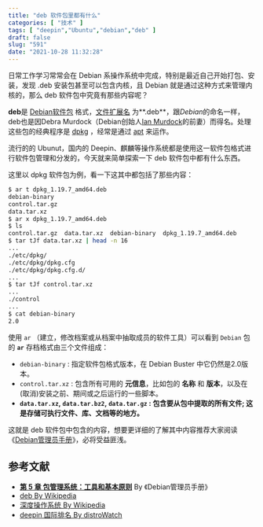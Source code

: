 ```yaml
---
title: "deb 软件包里都有什么"
categories: [ "技术" ]
tags: [ "deepin","Ubuntu","debian","deb" ]
draft: false
slug: "591"
date: "2021-10-28 11:32:28"
---
```


日常工作学习常常会在 Debian 系操作系统中完成，特别是最近自己开始打包、安装，发现 .deb 安装包甚至可以包含内核，且 Debian 就是通过这种方式来管理内核的，那么 deb 软件包中究竟有那些内容呢？

**deb**是 [Debian](https://zh.wikipedia.org/wiki/Debian)[软件包](https://zh.wikipedia.org/wiki/%E8%BD%AF%E4%BB%B6%E5%8C%85) 格式，[文件扩展名](https://zh.wikipedia.org/wiki/%E6%96%87%E4%BB%B6%E6%89%A9%E5%B1%95%E5%90%8D) 为**.deb**，跟*Debian*的命名一样，deb也是因Debra Murdock（Debian创始人[Ian Murdock](https://zh.wikipedia.org/wiki/Ian_Murdock)的前妻）而得名。处理这些包的经典程序是 [dpkg](https://zh.wikipedia.org/wiki/Dpkg) ，经常是通过 [apt](https://zh.wikipedia.org/wiki/Apt) 来运作。

流行的的 Ubunut，国内的 Deepin、麒麟等操作系统都是使用这一软件包格式进行软件包管理和分发的，今天就来简单探索一下 deb 软件包中都有什么东西。

这里以 dpkg 软件包为例，看一下这其中都包括了那些内容：

```bash
$ ar t dpkg_1.19.7_amd64.deb
debian-binary
control.tar.gz
data.tar.xz
$ ar x dpkg_1.19.7_amd64.deb
$ ls
control.tar.gz  data.tar.xz  debian-binary  dpkg_1.19.7_amd64.deb
$ tar tJf data.tar.xz | head -n 16
...
./etc/dpkg/
./etc/dpkg/dpkg.cfg
./etc/dpkg/dpkg.cfg.d/
...
$ tar tJf control.tar.xz
...
./control
...
$ cat debian-binary
2.0
```

使用 `ar` （建立，修改档案或从档案中抽取成员的软件工具）可以看到 `Debian` 包的 **`ar`** 存档格式由三个文件组成：

- `debian-binary` : 指定软件包格式版本，在 Debian Buster 中它仍然是2.0版本。
- `control.tar.xz` : 包含所有可用的 **元信息**，比如包的 **名称** 和 **版本**，以及在(取消)安装之前、期间或之后运行的一些脚本。
- **`data.tar.xz`, `data.tar.bz2`, `data.tar.gz` : 包含要从包中提取的所有文件; 这是存储可执行文件、库、文档等的地方。**

这就是 deb 软件包中包含的内容，想要更详细的了解其中内容推荐大家阅读 《[Debian管理员手册](https://www.debian.org/doc/manuals/debian-handbook/)》，必将受益匪浅。

## 参考文献

- **[第 5 章 包管理系统：工具和基本原则](https://www.debian.org/doc/manuals/debian-handbook/packaging-system.zh-cn.html)** By 《Debian管理员手册》
- [deb By Wikipedia](https://zh.wikipedia.org/wiki/Deb)
- [深度操作系统 By Wikipedia](https://zh.wikipedia.org/wiki/%E6%B7%B1%E5%BA%A6%E6%93%8D%E4%BD%9C%E7%B3%BB%E7%BB%9F)
- [deepin 国际排名 By distroWatch](https://distrowatch.com/table.php?distribution=deepin)
